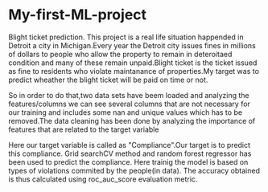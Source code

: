 # My-first-ML-project
Blight ticket prediction.
This project is a real life situation happended in Detroit a city in Michigan.Every year the Detroit city issues fines in millions of dollars to people who allow the property to remain in deteroitaed condition and many of these remain unpaid.Blight ticket is the ticket issued as fine to residents who violate maintanance of properties.My target was to predict wheather the blight ticket will be paid on time or not.

So in order to do that,two data sets have beem loaded and analyzing the features/columns we can see several columns that are not necessary for our training and includes some nan and unique values  which has to be removed.The data cleaning has been done by analyzing the importance of features that are related to the target variable

Here our target variable is called as "Compliance".Our target is to predict this compliance.
Grid searchCV method and random forest regressor has been used to predict the compliance.
Here trainig the model is based on types of violations commited by the people(in data).
The accuracy obtained is thus calculated using roc_auc_score evaluation metric.
